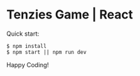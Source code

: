 # Tenzies Game | React

Quick start:

```
$ npm install
$ npm start || npm run dev
````

Happy Coding!
